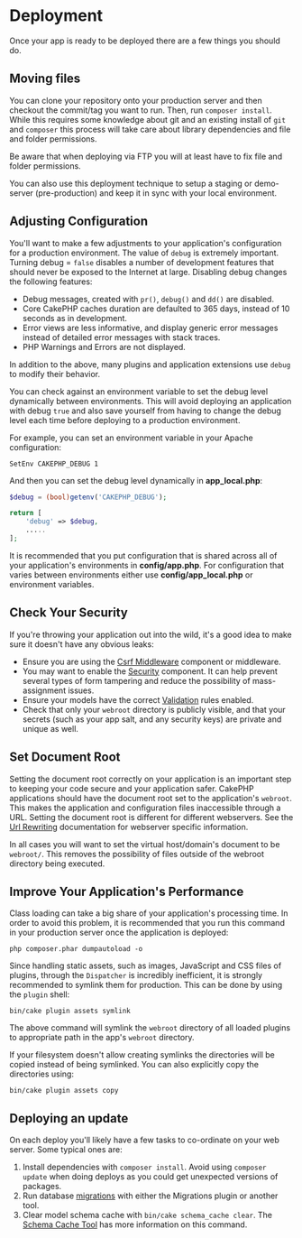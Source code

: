 # Deployment

Once your app is ready to be deployed there are a few things you should do.

## Moving files

You can clone your repository onto your production server and then checkout the
commit/tag you want to run. Then, run `composer install`. While this requires
some knowledge about git and an existing install of `git` and `composer`
this process will take care about library dependencies and file and folder
permissions.

Be aware that when deploying via FTP you will at least have to fix file and
folder permissions.

You can also use this deployment technique to setup a staging or demo-server
(pre-production) and keep it in sync with your local environment.

## Adjusting Configuration

You'll want to make a few adjustments to your application's configuration for
a production environment. The value of `debug` is extremely important.
Turning debug = `false` disables a number of development features that should
never be exposed to the Internet at large. Disabling debug changes the following
features:

- Debug messages, created with `pr()`, `debug()` and `dd()` are
  disabled.
- Core CakePHP caches duration are defaulted to 365 days, instead of 10 seconds
  as in development.
- Error views are less informative, and display generic error messages instead
  of detailed error messages with stack traces.
- PHP Warnings and Errors are not displayed.

In addition to the above, many plugins and application extensions use `debug`
to modify their behavior.

You can check against an environment variable to set the debug level dynamically
between environments. This will avoid deploying an application with debug
`true` and also save yourself from having to change the debug level each time
before deploying to a production environment.

For example, you can set an environment variable in your Apache configuration:

    SetEnv CAKEPHP_DEBUG 1

And then you can set the debug level dynamically in **app_local.php**:

``` php
$debug = (bool)getenv('CAKEPHP_DEBUG');

return [
    'debug' => $debug,
    .....
];
```

It is recommended that you put configuration that is shared across all
of your application's environments in **config/app.php**. For configuration that
varies between environments either use **config/app_local.php** or environment
variables.

## Check Your Security

If you're throwing your application out into the wild, it's a good idea to make
sure it doesn't have any obvious leaks:

- Ensure you are using the [Csrf Middleware](security/csrf.md#csrf-middleware) component or middleware.
- You may want to enable the [Security](controllers/components/security.md) component.
  It can help prevent several types of form tampering and reduce the possibility
  of mass-assignment issues.
- Ensure your models have the correct [Validation](core-libraries/validation.md) rules
  enabled.
- Check that only your `webroot` directory is publicly visible, and that your
  secrets (such as your app salt, and any security keys) are private and unique
  as well.

## Set Document Root

Setting the document root correctly on your application is an important step to
keeping your code secure and your application safer. CakePHP applications
should have the document root set to the application's `webroot`. This
makes the application and configuration files inaccessible through a URL.
Setting the document root is different for different webservers. See the
[Url Rewriting](installation.md#url-rewriting) documentation for webserver specific
information.

In all cases you will want to set the virtual host/domain's document to be
`webroot/`. This removes the possibility of files outside of the webroot
directory being executed.

<a id="symlink-assets"></a>

## Improve Your Application's Performance

Class loading can take a big share of your application's processing time.
In order to avoid this problem, it is recommended that you run this command in
your production server once the application is deployed:

    php composer.phar dumpautoload -o

Since handling static assets, such as images, JavaScript and CSS files of
plugins, through the `Dispatcher` is incredibly inefficient, it is strongly
recommended to symlink them for production. This can be done by using
the `plugin` shell:

    bin/cake plugin assets symlink

The above command will symlink the `webroot` directory of all loaded plugins
to appropriate path in the app's `webroot` directory.

If your filesystem doesn't allow creating symlinks the directories will be
copied instead of being symlinked. You can also explicitly copy the directories
using:

    bin/cake plugin assets copy

## Deploying an update

On each deploy you'll likely have a few tasks to co-ordinate on your web server. Some typical ones
are:

1.  Install dependencies with `composer install`. Avoid using `composer update` when doing deploys as you could get unexpected versions of packages.
2.  Run database [migrations](/migrations/) with either the Migrations plugin
    or another tool.
3.  Clear model schema cache with `bin/cake schema_cache clear`. The [Schema Cache Tool](console-commands/schema-cache.md)
    has more information on this command.
